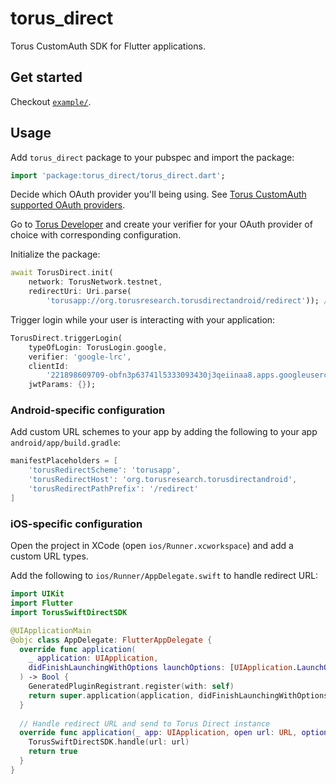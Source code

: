# torus_direct

Torus CustomAuth SDK for Flutter applications.

## Get started

Checkout [`example/`](/example).

## Usage

Add `torus_direct` package to your pubspec and import the package:

```dart
import 'package:torus_direct/torus_direct.dart';
```

Decide which OAuth provider you'll being using. See [Torus CustomAuth supported OAuth providers](https://docs.tor.us/customauth/supported-authenticators-verifiers).

Go to [Torus Developer](https://developer.tor.us) and create your verifier for your OAuth provider of choice with corresponding configuration.

Initialize the package:

```dart
await TorusDirect.init(
    network: TorusNetwork.testnet,
    redirectUri: Uri.parse(
        'torusapp://org.torusresearch.torusdirectandroid/redirect')); // Replace with your app URL
```

Trigger login while your user is interacting with your application:

```dart
TorusDirect.triggerLogin(
    typeOfLogin: TorusLogin.google,
    verifier: 'google-lrc',
    clientId:
        '221898609709-obfn3p63741l5333093430j3qeiinaa8.apps.googleusercontent.com',
    jwtParams: {});
```

### Android-specific configuration

Add custom URL schemes to your app by adding the following to your app `android/app/build.gradle`:

```groovy
manifestPlaceholders = [
    'torusRedirectScheme': 'torusapp',
    'torusRedirectHost': 'org.torusresearch.torusdirectandroid',
    'torusRedirectPathPrefix': '/redirect'
]
```

### iOS-specific configuration

Open the project in XCode (open `ios/Runner.xcworkspace`) and add a custom URL types.

Add the following to `ios/Runner/AppDelegate.swift` to handle redirect URL:

```swift
import UIKit
import Flutter
import TorusSwiftDirectSDK

@UIApplicationMain
@objc class AppDelegate: FlutterAppDelegate {
  override func application(
    _ application: UIApplication,
    didFinishLaunchingWithOptions launchOptions: [UIApplication.LaunchOptionsKey: Any]?
  ) -> Bool {
    GeneratedPluginRegistrant.register(with: self)
    return super.application(application, didFinishLaunchingWithOptions: launchOptions)
  }
    
  // Handle redirect URL and send to Torus Direct instance
  override func application(_ app: UIApplication, open url: URL, options: [UIApplication.OpenURLOptionsKey : Any] = [:]) -> Bool {
    TorusSwiftDirectSDK.handle(url: url)
    return true
  }
}

```